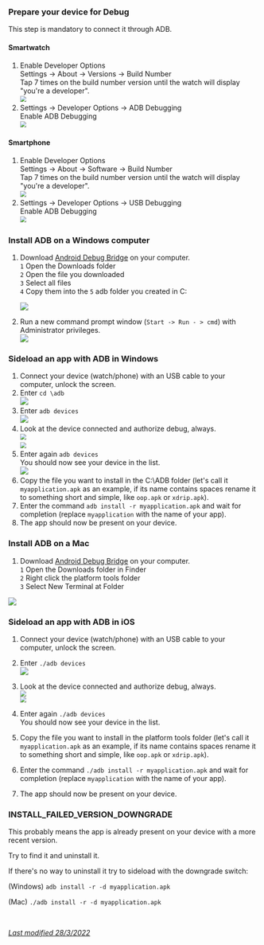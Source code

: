 ### Prepare your device for Debug

This step is mandatory to connect it through ADB.

#### Smartwatch

1. Enable Developer Options  
   Settings -> About -> Versions -> Build Number  
   Tap 7 times on the build number version until the watch will display "you're a developer".   
   <img src="../../smartwatch/images/M-S-SW-AW4.png" style="zoom:75%;" />  
2. Settings -> Developer Options -> ADB Debugging  
   Enable ADB Debugging  
   <img src="../../smartwatch/images/M-S-SW-AW5.png" style="zoom:75%;" />

#### Smartphone

1. Enable Developer Options  
   Settings -> About -> Software -> Build Number  
   Tap 7 times on the build number version until the watch will display "you're a developer".   
   <img src="../images/ADB5.png" style="zoom:75%;" />  
2. Settings -> Developer Options -> USB Debugging  
   Enable ADB Debugging  
   <img src="../images/ADB6.png" style="zoom:75%;" />

### Install ADB on a Windows computer

1. Download [Android Debug Bridge](https://developer.android.com/studio/releases/platform-tools#downloads) on your computer.  
   `1` Open the Downloads folder  
   `2` Open the file you downloaded  
   `3` Select all files  
   `4` Copy them into the `5` adb folder you created in C:

   <img src="../images/ADB0.png" />

2. Run a new command prompt window (`Start -> Run - > cmd`) with Administrator privileges.  
   <img src="../images/ADB1.png" />

### Sideload an app with ADB in Windows

1. Connect your device (watch/phone) with an USB cable to your computer, unlock the screen.
2. Enter `cd \adb`  
   <img src="../images/ADB2.png" />
3. Enter `adb devices`  
   <img src="../images/ADB3.png" />
4. Look at the device connected and authorize debug, always.  
   <img src="../images/ADB10.png" style="zoom:75%;" />  
   <img src="../images/ADB9.png" style="zoom:75%;" />
5. Enter again  `adb devices`  
     You should now see your device in the list.  
   <img src="../images/ADB4.png" />
6. Copy the file you want to install in the C:\ADB folder (let's call it `myapplication.apk` as an example, if its name contains spaces rename it to something short and simple, like `oop.apk` or `xdrip.apk`).
7. Enter the command `adb install -r myapplication.apk` and wait for completion (replace `myapplication` with the name of your app).
8. The app should now be present on your device.

### Install ADB on a Mac

1. Download [Android Debug Bridge](https://developer.android.com/studio/releases/platform-tools#downloads) on your computer.  
   `1` Open the Downloads folder in Finder  
   `2` Right click the platform tools folder  
   `3` Select New Terminal at Folder

<img src="../images/ADB7.png" />

### Sideload an app with ADB in iOS

1. Connect your device (watch/phone) with an USB cable to your computer, unlock the screen.

2. Enter `./adb devices`  
   <img src="../images/ADB8.png" />

3. Look at the device connected and authorize debug, always.    
   <img src="../images/ADB10.png" style="zoom:75%;" />  
   <img src="../images/ADB9.png" style="zoom:75%;" />

4. Enter again  `./adb devices`  
     You should now see your device in the list.  

5. Copy the file you want to install in the platform tools folder (let's call it `myapplication.apk` as an example, if its name contains spaces rename it to something short and simple, like `oop.apk` or `xdrip.apk`).

6. Enter the command `./adb install -r myapplication.apk` and wait for completion (replace `myapplication` with the name of your app).

7. The app should now be present on your device.


### INSTALL_FAILED_VERSION_DOWNGRADE

This probably means the app is already present on your device with a more recent version.

Try to find it and uninstall it.

If there's no way to uninstall it try to sideload with the downgrade switch:

(Windows)	`adb install -r -d myapplication.apk`

(Mac)	`./adb install -r -d myapplication.apk`

</br>

[*Last modified 28/3/2022*](https://github.com/NightscoutFoundation/xDrip/releases/tag/2022.03.27)
